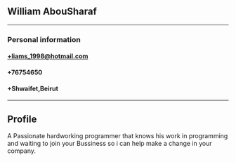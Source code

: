 ## William AbouSharaf

- - -
### **Personal information**

#### +liams_1998@hotmail.com
#### +76754650
#### +Shwaifet,Beirut
- - -
## **Profile**
A Passionate hardworking programmer that knows his work in programming and waiting to join your Bussiness so i can help make a change in your company.


